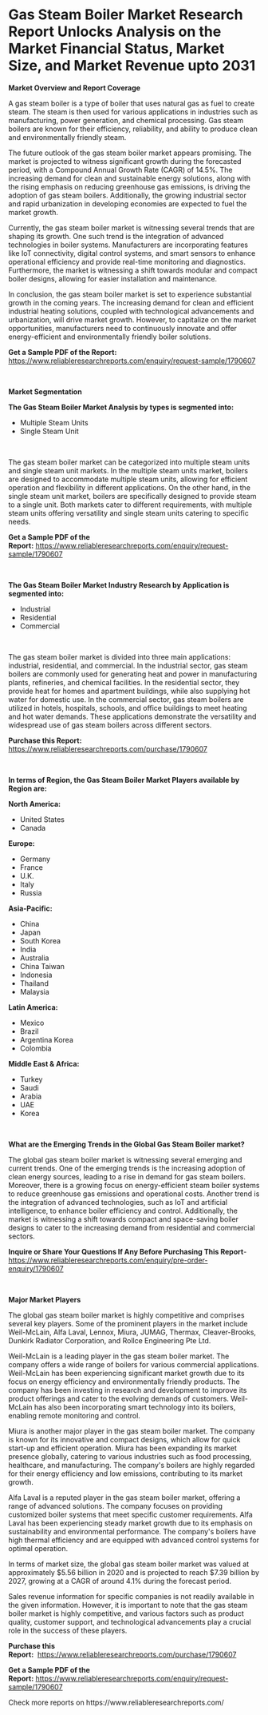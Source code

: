 <p><h1>Gas Steam Boiler Market Research Report Unlocks Analysis on the Market Financial Status, Market Size, and Market Revenue upto 2031</h1></p><p><strong>Market Overview and Report Coverage</strong></p>
<p><p>A gas steam boiler is a type of boiler that uses natural gas as fuel to create steam. The steam is then used for various applications in industries such as manufacturing, power generation, and chemical processing. Gas steam boilers are known for their efficiency, reliability, and ability to produce clean and environmentally friendly steam.</p><p>The future outlook of the gas steam boiler market appears promising. The market is projected to witness significant growth during the forecasted period, with a Compound Annual Growth Rate (CAGR) of 14.5%. The increasing demand for clean and sustainable energy solutions, along with the rising emphasis on reducing greenhouse gas emissions, is driving the adoption of gas steam boilers. Additionally, the growing industrial sector and rapid urbanization in developing economies are expected to fuel the market growth.</p><p>Currently, the gas steam boiler market is witnessing several trends that are shaping its growth. One such trend is the integration of advanced technologies in boiler systems. Manufacturers are incorporating features like IoT connectivity, digital control systems, and smart sensors to enhance operational efficiency and provide real-time monitoring and diagnostics. Furthermore, the market is witnessing a shift towards modular and compact boiler designs, allowing for easier installation and maintenance.</p><p>In conclusion, the gas steam boiler market is set to experience substantial growth in the coming years. The increasing demand for clean and efficient industrial heating solutions, coupled with technological advancements and urbanization, will drive market growth. However, to capitalize on the market opportunities, manufacturers need to continuously innovate and offer energy-efficient and environmentally friendly boiler solutions.</p></p>
<p><strong>Get a Sample PDF of the Report:</strong> <a href="https://www.reliableresearchreports.com/enquiry/request-sample/1790607">https://www.reliableresearchreports.com/enquiry/request-sample/1790607</a></p>
<p>&nbsp;</p>
<p><strong>Market Segmentation</strong></p>
<p><strong>The Gas Steam Boiler Market Analysis by types is segmented into:</strong></p>
<p><ul><li>Multiple Steam Units</li><li>Single Steam Unit</li></ul></p>
<p>&nbsp;</p>
<p><p>The gas steam boiler market can be categorized into multiple steam units and single steam unit markets. In the multiple steam units market, boilers are designed to accommodate multiple steam units, allowing for efficient operation and flexibility in different applications. On the other hand, in the single steam unit market, boilers are specifically designed to provide steam to a single unit. Both markets cater to different requirements, with multiple steam units offering versatility and single steam units catering to specific needs.</p></p>
<p><strong>Get a Sample PDF of the Report:</strong>&nbsp;<a href="https://www.reliableresearchreports.com/enquiry/request-sample/1790607">https://www.reliableresearchreports.com/enquiry/request-sample/1790607</a></p>
<p>&nbsp;</p>
<p><strong>The Gas Steam Boiler Market Industry Research by Application is segmented into:</strong></p>
<p><ul><li>Industrial</li><li>Residential</li><li>Commercial</li></ul></p>
<p>&nbsp;</p>
<p><p>The gas steam boiler market is divided into three main applications: industrial, residential, and commercial. In the industrial sector, gas steam boilers are commonly used for generating heat and power in manufacturing plants, refineries, and chemical facilities. In the residential sector, they provide heat for homes and apartment buildings, while also supplying hot water for domestic use. In the commercial sector, gas steam boilers are utilized in hotels, hospitals, schools, and office buildings to meet heating and hot water demands. These applications demonstrate the versatility and widespread use of gas steam boilers across different sectors.</p></p>
<p><strong>Purchase this Report:</strong>&nbsp; <a href="https://www.reliableresearchreports.com/purchase/1790607">https://www.reliableresearchreports.com/purchase/1790607</a></p>
<p>&nbsp;</p>
<p><strong>In terms of Region, the Gas Steam Boiler Market Players available by Region are:</strong></p>
<p>
    <p> <strong> North America: </strong>
        <ul>
            <li>United States</li>
            <li>Canada</li>
        </ul>
        </p> 
    <p> <strong> Europe: </strong>
        <ul>
            <li>Germany</li>
            <li>France</li>
            <li>U.K.</li>
            <li>Italy</li>
            <li>Russia</li>
        </ul>
        </p> 
    <p> <strong> Asia-Pacific: </strong>
        <ul>
            <li>China</li>
            <li>Japan</li>
            <li>South Korea</li>
            <li>India</li>
            <li>Australia</li>
            <li>China Taiwan</li>
            <li>Indonesia</li>
            <li>Thailand</li>
            <li>Malaysia</li>
        </ul>
        </p> 
    <p> <strong> Latin America: </strong>
        <ul>
            <li>Mexico</li>
            <li>Brazil</li>
            <li>Argentina Korea</li>
            <li>Colombia</li>
        </ul>
        </p> 
    <p> <strong> Middle East & Africa: </strong>
        <ul>
            <li>Turkey</li>
            <li>Saudi</li>
            <li>Arabia</li>
            <li>UAE</li>
            <li>Korea</li>
        </ul>
    </p>
    </p>
<p>&nbsp;</p>
<p><strong>What are the Emerging Trends in the Global Gas Steam Boiler market?</strong></p>
<p><p>The global gas steam boiler market is witnessing several emerging and current trends. One of the emerging trends is the increasing adoption of clean energy sources, leading to a rise in demand for gas steam boilers. Moreover, there is a growing focus on energy-efficient steam boiler systems to reduce greenhouse gas emissions and operational costs. Another trend is the integration of advanced technologies, such as IoT and artificial intelligence, to enhance boiler efficiency and control. Additionally, the market is witnessing a shift towards compact and space-saving boiler designs to cater to the increasing demand from residential and commercial sectors.</p></p>
<p><strong>Inquire or Share Your Questions If Any Before Purchasing This Report</strong>- <a href="https://www.reliableresearchreports.com/enquiry/pre-order-enquiry/1790607">https://www.reliableresearchreports.com/enquiry/pre-order-enquiry/1790607</a></p>
<p>&nbsp;</p>
<p><strong>Major Market Players</strong></p>
<p><p>The global gas steam boiler market is highly competitive and comprises several key players. Some of the prominent players in the market include Weil-McLain, Alfa Laval, Lennox, Miura, JUMAG, Thermax, Cleaver-Brooks, Dunkirk Radiator Corporation, and Rollce Engineering Pte Ltd.</p><p>Weil-McLain is a leading player in the gas steam boiler market. The company offers a wide range of boilers for various commercial applications. Weil-McLain has been experiencing significant market growth due to its focus on energy efficiency and environmentally friendly products. The company has been investing in research and development to improve its product offerings and cater to the evolving demands of customers. Weil-McLain has also been incorporating smart technology into its boilers, enabling remote monitoring and control.</p><p>Miura is another major player in the gas steam boiler market. The company is known for its innovative and compact designs, which allow for quick start-up and efficient operation. Miura has been expanding its market presence globally, catering to various industries such as food processing, healthcare, and manufacturing. The company's boilers are highly regarded for their energy efficiency and low emissions, contributing to its market growth.</p><p>Alfa Laval is a reputed player in the gas steam boiler market, offering a range of advanced solutions. The company focuses on providing customized boiler systems that meet specific customer requirements. Alfa Laval has been experiencing steady market growth due to its emphasis on sustainability and environmental performance. The company's boilers have high thermal efficiency and are equipped with advanced control systems for optimal operation.</p><p>In terms of market size, the global gas steam boiler market was valued at approximately $5.56 billion in 2020 and is projected to reach $7.39 billion by 2027, growing at a CAGR of around 4.1% during the forecast period.</p><p>Sales revenue information for specific companies is not readily available in the given information. However, it is important to note that the gas steam boiler market is highly competitive, and various factors such as product quality, customer support, and technological advancements play a crucial role in the success of these players.</p></p>
<p><strong>Purchase this Report:</strong>&nbsp;&nbsp;<a href="https://www.reliableresearchreports.com/purchase/1790607">https://www.reliableresearchreports.com/purchase/1790607</a></p>
<p></p>
<p><strong>Get a Sample PDF of the Report:</strong>&nbsp;<a href="https://www.reliableresearchreports.com/enquiry/request-sample/1790607">https://www.reliableresearchreports.com/enquiry/request-sample/1790607</a></p>
<p>Check more reports on https://www.reliableresearchreports.com/</p>